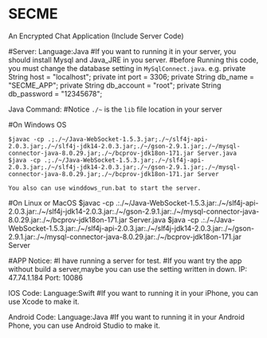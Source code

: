 # SECME
 An Encrypted Chat Application (Include Server Code)

#Server:
  Language:Java
  #If you want to running it in your server, you should install Mysql and Java_JRE in you server.
  #before Running this code, you must change the database setting in `MySqlConnect.java`.
  e.g.
    private String host = "localhost";
    private int port = 3306;
    private String db_name = "SECME_APP";
    private String db_account = "root";
    private String db_password = "12345678";
  

  Java Command:
  #Notice
  `./~` is the `lib` file location in your server

  #On Windows OS

    $javac -cp .;./~/Java-WebSocket-1.5.3.jar;./~/slf4j-api-2.0.3.jar;./~/slf4j-jdk14-2.0.3.jar;./~/gson-2.9.1.jar;./~/mysql-connector-java-8.0.29.jar;./~/bcprov-jdk18on-171.jar Server.java
    $java -cp .;./~/Java-WebSocket-1.5.3.jar;./~/slf4j-api-2.0.3.jar;./~/slf4j-jdk14-2.0.3.jar;./~/gson-2.9.1.jar;./~/mysql-connector-java-8.0.29.jar;./~/bcprov-jdk18on-171.jar Server
    
    You also can use winddows_run.bat to start the server.

  #On Linux or MacOS
    $javac -cp .:./~/Java-WebSocket-1.5.3.jar:./~/slf4j-api-2.0.3.jar:./~/slf4j-jdk14-2.0.3.jar:./~/gson-2.9.1.jar:./~/mysql-connector-java-8.0.29.jar:./~/bcprov-jdk18on-171.jar Server.java
    $java -cp .:./~/Java-WebSocket-1.5.3.jar:./~/slf4j-api-2.0.3.jar:./~/slf4j-jdk14-2.0.3.jar:./~/gson-2.9.1.jar:./~/mysql-connector-java-8.0.29.jar:./~/bcprov-jdk18on-171.jar Server


#APP
  Notice:
  #I have running a server for test.
  #If you want try the app without build a server,maybe you can use the setting written in down.
    IP: 47.74.1.184  Port: 10086

  IOS Code:
    Language:Swift
    #If you want to running it in your iPhone, you can use Xcode to make it.

  Android Code:
    Language:Java
    #If you want to running  it in your Android Phone, you can use Android Studio to make it.
